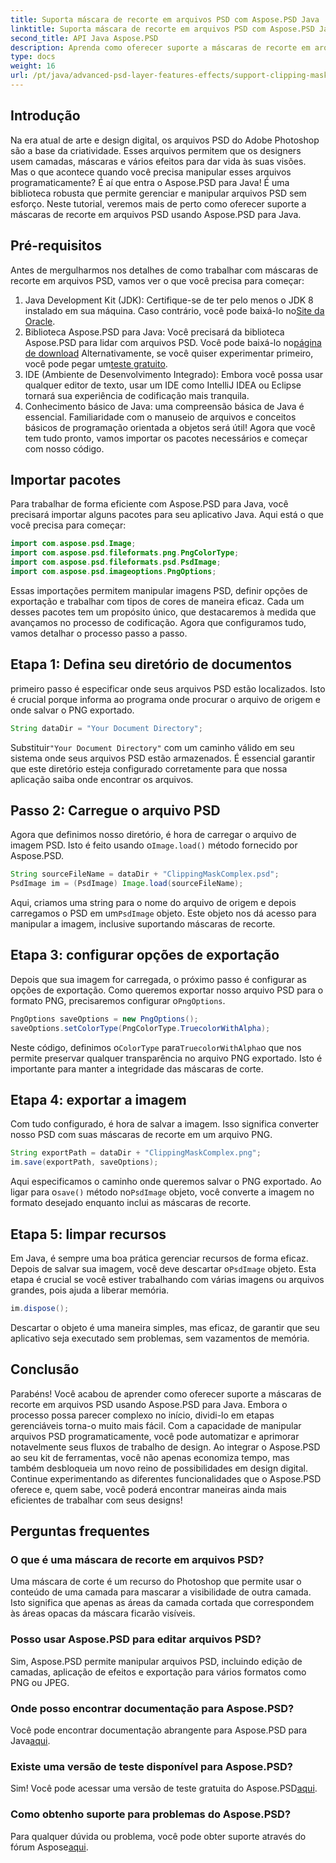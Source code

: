 ```yaml
---
title: Suporta máscara de recorte em arquivos PSD com Aspose.PSD Java
linktitle: Suporta máscara de recorte em arquivos PSD com Aspose.PSD Java
second_title: API Java Aspose.PSD
description: Aprenda como oferecer suporte a máscaras de recorte em arquivos PSD com Aspose.PSD para Java. Siga nosso guia passo a passo para manipular facilmente imagens PSD.
type: docs
weight: 16
url: /pt/java/advanced-psd-layer-features-effects/support-clipping-mask-psd-files/
---
```

## Introdução
Na era atual de arte e design digital, os arquivos PSD do Adobe Photoshop são a base da criatividade. Esses arquivos permitem que os designers usem camadas, máscaras e vários efeitos para dar vida às suas visões. Mas o que acontece quando você precisa manipular esses arquivos programaticamente? É aí que entra o Aspose.PSD para Java! É uma biblioteca robusta que permite gerenciar e manipular arquivos PSD sem esforço. Neste tutorial, veremos mais de perto como oferecer suporte a máscaras de recorte em arquivos PSD usando Aspose.PSD para Java. 
## Pré-requisitos
Antes de mergulharmos nos detalhes de como trabalhar com máscaras de recorte em arquivos PSD, vamos ver o que você precisa para começar:
1.  Java Development Kit (JDK): Certifique-se de ter pelo menos o JDK 8 instalado em sua máquina. Caso contrário, você pode baixá-lo no[Site da Oracle](https://www.oracle.com/java/technologies/javase-jdk8-downloads.html).
2.  Biblioteca Aspose.PSD para Java: Você precisará da biblioteca Aspose.PSD para lidar com arquivos PSD. Você pode baixá-lo no[página de download](https://releases.aspose.com/psd/java/) Alternativamente, se você quiser experimentar primeiro, você pode pegar um[teste gratuito](https://releases.aspose.com/).
3. IDE (Ambiente de Desenvolvimento Integrado): Embora você possa usar qualquer editor de texto, usar um IDE como IntelliJ IDEA ou Eclipse tornará sua experiência de codificação mais tranquila.
4. Conhecimento básico de Java: uma compreensão básica de Java é essencial. Familiaridade com o manuseio de arquivos e conceitos básicos de programação orientada a objetos será útil!
Agora que você tem tudo pronto, vamos importar os pacotes necessários e começar com nosso código.
## Importar pacotes
Para trabalhar de forma eficiente com Aspose.PSD para Java, você precisará importar alguns pacotes para seu aplicativo Java. Aqui está o que você precisa para começar:
```java
import com.aspose.psd.Image;
import com.aspose.psd.fileformats.png.PngColorType;
import com.aspose.psd.fileformats.psd.PsdImage;
import com.aspose.psd.imageoptions.PngOptions;
```
Essas importações permitem manipular imagens PSD, definir opções de exportação e trabalhar com tipos de cores de maneira eficaz. Cada um desses pacotes tem um propósito único, que destacaremos à medida que avançamos no processo de codificação.
Agora que configuramos tudo, vamos detalhar o processo passo a passo.
## Etapa 1: Defina seu diretório de documentos
primeiro passo é especificar onde seus arquivos PSD estão localizados. Isto é crucial porque informa ao programa onde procurar o arquivo de origem e onde salvar o PNG exportado.
```java
String dataDir = "Your Document Directory";
```
 Substituir`"Your Document Directory"` com um caminho válido em seu sistema onde seus arquivos PSD estão armazenados. É essencial garantir que este diretório esteja configurado corretamente para que nossa aplicação saiba onde encontrar os arquivos. 
## Passo 2: Carregue o arquivo PSD
 Agora que definimos nosso diretório, é hora de carregar o arquivo de imagem PSD. Isto é feito usando o`Image.load()` método fornecido por Aspose.PSD.
```java
String sourceFileName = dataDir + "ClippingMaskComplex.psd";
PsdImage im = (PsdImage) Image.load(sourceFileName);
```
 Aqui, criamos uma string para o nome do arquivo de origem e depois carregamos o PSD em um`PsdImage` objeto. Este objeto nos dá acesso para manipular a imagem, inclusive suportando máscaras de recorte.
## Etapa 3: configurar opções de exportação
 Depois que sua imagem for carregada, o próximo passo é configurar as opções de exportação. Como queremos exportar nosso arquivo PSD para o formato PNG, precisaremos configurar o`PngOptions`.
```java
PngOptions saveOptions = new PngOptions();
saveOptions.setColorType(PngColorType.TruecolorWithAlpha);
```
 Neste código, definimos o`ColorType` para`TruecolorWithAlpha`o que nos permite preservar qualquer transparência no arquivo PNG exportado. Isto é importante para manter a integridade das máscaras de corte.
## Etapa 4: exportar a imagem
Com tudo configurado, é hora de salvar a imagem. Isso significa converter nosso PSD com suas máscaras de recorte em um arquivo PNG.
```java
String exportPath = dataDir + "ClippingMaskComplex.png";
im.save(exportPath, saveOptions);
```
 Aqui especificamos o caminho onde queremos salvar o PNG exportado. Ao ligar para o`save()` método no`PsdImage` objeto, você converte a imagem no formato desejado enquanto inclui as máscaras de recorte.
## Etapa 5: limpar recursos
 Em Java, é sempre uma boa prática gerenciar recursos de forma eficaz. Depois de salvar sua imagem, você deve descartar o`PsdImage` objeto. Esta etapa é crucial se você estiver trabalhando com várias imagens ou arquivos grandes, pois ajuda a liberar memória.
```java
im.dispose();
```
Descartar o objeto é uma maneira simples, mas eficaz, de garantir que seu aplicativo seja executado sem problemas, sem vazamentos de memória.
## Conclusão
Parabéns! Você acabou de aprender como oferecer suporte a máscaras de recorte em arquivos PSD usando Aspose.PSD para Java. Embora o processo possa parecer complexo no início, dividi-lo em etapas gerenciáveis torna-o muito mais fácil. Com a capacidade de manipular arquivos PSD programaticamente, você pode automatizar e aprimorar notavelmente seus fluxos de trabalho de design.
Ao integrar o Aspose.PSD ao seu kit de ferramentas, você não apenas economiza tempo, mas também desbloqueia um novo reino de possibilidades em design digital. Continue experimentando as diferentes funcionalidades que o Aspose.PSD oferece e, quem sabe, você poderá encontrar maneiras ainda mais eficientes de trabalhar com seus designs!
## Perguntas frequentes
### O que é uma máscara de recorte em arquivos PSD?
Uma máscara de corte é um recurso do Photoshop que permite usar o conteúdo de uma camada para mascarar a visibilidade de outra camada. Isto significa que apenas as áreas da camada cortada que correspondem às áreas opacas da máscara ficarão visíveis.
### Posso usar Aspose.PSD para editar arquivos PSD?
Sim, Aspose.PSD permite manipular arquivos PSD, incluindo edição de camadas, aplicação de efeitos e exportação para vários formatos como PNG ou JPEG.
### Onde posso encontrar documentação para Aspose.PSD?
 Você pode encontrar documentação abrangente para Aspose.PSD para Java[aqui](https://reference.aspose.com/psd/java/).
### Existe uma versão de teste disponível para Aspose.PSD?
 Sim! Você pode acessar uma versão de teste gratuita do Aspose.PSD[aqui](https://releases.aspose.com/).
### Como obtenho suporte para problemas do Aspose.PSD?
 Para qualquer dúvida ou problema, você pode obter suporte através do fórum Aspose[aqui](https://forum.aspose.com/c/psd/34).